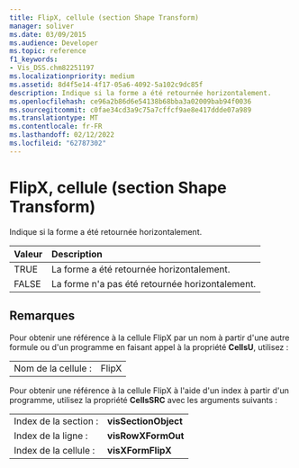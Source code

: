 ```yaml
---
title: FlipX, cellule (section Shape Transform)
manager: soliver
ms.date: 03/09/2015
ms.audience: Developer
ms.topic: reference
f1_keywords:
- Vis_DSS.chm82251197
ms.localizationpriority: medium
ms.assetid: 8d4f5e14-4f17-05a6-4092-5a102c9dc85f
description: Indique si la forme a été retournée horizontalement.
ms.openlocfilehash: ce96a2b86d6e54138b68bba3a02009bab94f0036
ms.sourcegitcommit: c0fae34cd3a9c75a7cffcf9ae8e417ddde07a989
ms.translationtype: MT
ms.contentlocale: fr-FR
ms.lasthandoff: 02/12/2022
ms.locfileid: "62787302"
---
```

# <a name="flipx-cell-shape-transform-section"></a>FlipX, cellule (section Shape Transform)

Indique si la forme a été retournée horizontalement.
  
|**Valeur**|**Description**|
|:-----|:-----|
| TRUE  <br/> | La forme a été retournée horizontalement. |
| FALSE  <br/> | La forme n'a pas été retournée horizontalement. |
   
## <a name="remarks"></a>Remarques

Pour obtenir une référence à la cellule FlipX par un nom à partir d'une autre formule ou d'un programme en faisant appel à la propriété **CellsU**, utilisez : 
  
|||
|:-----|:-----|
| Nom de la cellule :  <br/> | FlipX  <br/> |
   
Pour obtenir une référence à la cellule FlipX à l'aide d'un index à partir d'un programme, utilisez la propriété **CellsSRC** avec les arguments suivants : 
  
|||
|:-----|:-----|
| Index de la section :  <br/> |**visSectionObject** <br/> |
| Index de la ligne :  <br/> |**visRowXFormOut** <br/> |
| Index de la cellule :  <br/> |**visXFormFlipX** <br/> |
   

